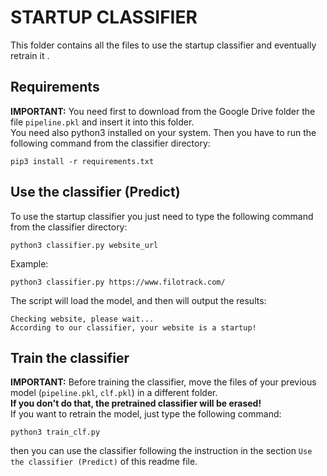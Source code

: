 # STARTUP CLASSIFIER
This folder contains all the files to use the startup classifier and eventually retrain it .
## Requirements
**IMPORTANT:** You need first to download from the Google Drive folder the file `pipeline.pkl` and insert it into this folder. \
You need also python3 installed on your system.
Then you have to run the following command from the classifier directory:
```
pip3 install -r requirements.txt
```
## Use the classifier (Predict)
To use the startup classifier you just need to type the following command from the classifier directory:
```
python3 classifier.py website_url
```
Example:
```
python3 classifier.py https://www.filotrack.com/
```
The script will load the model, and then will output the results:
```
Checking website, please wait...
According to our classifier, your website is a startup!
```

## Train the classifier
**IMPORTANT:** Before training the classifier, move the files of your previous model (`pipeline.pkl`, `clf.pkl`) in a different folder. \
**If you don't do that, the pretrained classifier will be erased!** \
If you want to retrain the model, just type the following command:
```
python3 train_clf.py
```
then you can use the classifier following the instruction in the section `Use the classifier (Predict)` of this readme file.